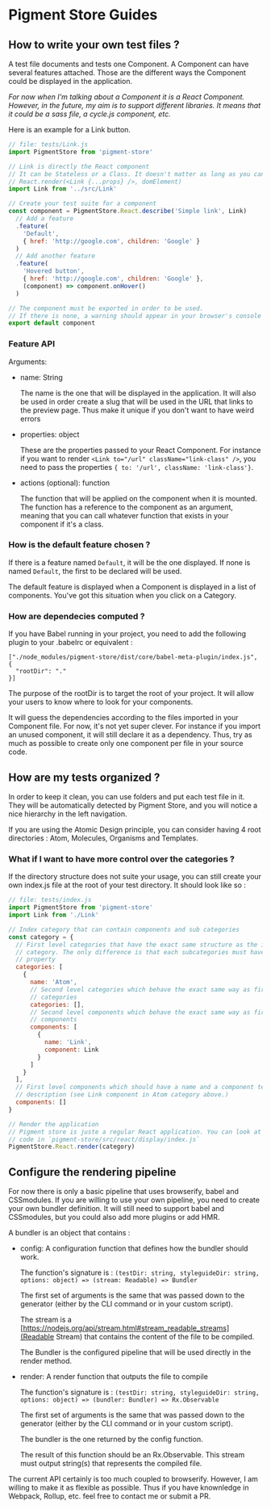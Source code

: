 # Pigment Store Guides

## How to write your own test files ?

A test file documents and tests one Component. A Component can have several features attached. Those are the different ways the Component could be displayed in the application.

*For now when I'm talking about a Component it is a React Component. However, in the future, my aim is to support different libraries. It means that it could be a sass file, a cycle.js component, etc.*

Here is an example for a Link button.

```jsx
// file: tests/Link.js
import PigmentStore from 'pigment-store'

// Link is directly the React component
// It can be Stateless or a Class. It doesn't matter as long as you can do
// React.render(<Link {...props} />, domElement)
import Link from '../src/Link'

// Create your test suite for a component
const component = PigmentStore.React.describe('Simple link', Link)
  // Add a feature
  .feature(
    'Default',
    { href: 'http://google.com', children: 'Google' }
  )
  // Add another feature
  .feature(
    'Hovered button',
    { href: 'http://google.com', children: 'Google' },
    (component) => component.onHover()
  )

// The component must be exported in order to be used.
// If there is none, a warning should appear in your browser's console
export default component
```

### Feature API

Arguments:

* name: String

  The name is the one that will be displayed in the application. It will also be
  used in order create a slug that will be used in the URL that links to the
  preview page. Thus make it unique if you don't want to have weird errors

* properties: object

  These are the properties passed to your React Component. For instance if you
  want to render `<Link to="/url" className="link-class" />`, you need to pass
  the properties `{ to: '/url', className: 'link-class'}`.

* actions (optional): function

  The function that will be applied on the component when it is mounted. The
  function has a reference to the component as an argument, meaning that you can
  call whatever function that exists in your component if it's a class.

### How is the default feature chosen ?

If there is a feature named `Default`, it will be the one displayed. If none is
named `Default`, the first to be declared will be used.

The default feature is displayed when a Component is displayed in a list of
components. You've got this situation when you click on a Category.

### How are dependecies computed ?

If you have Babel running in your project, you need to add the following plugin to your .babelrc or equivalent :
```
["./node_modules/pigment-store/dist/core/babel-meta-plugin/index.js", {
  "rootDir": "."
}]
```

The purpose of the rootDir is to target the root of your project. It will allow
your users to know where to look for your components.

It will guess the dependencies according to the files imported in your Component
file. For now, it's not yet super clever. For instance if you import an unused
component, it will still declare it as a dependency. Thus, try as much as possible
to create only one component per file in your source code.

## How are my tests organized ?

In order to keep it clean, you can use folders and put each test file in it. They
will be automatically detected by Pigment Store, and you will notice a nice hierarchy
in the left navigation.

If you are using the Atomic Design principle, you can consider having 4 root
directories : Atom, Molecules, Organisms and Templates.

### What if I want to have more control over the categories ?

If the directory structure does not suite your usage, you can still create your
own index.js file at the root of your test directory. It should look like so :

```js
// file: tests/index.js
import PigmentStore from 'pigment-store'
import Link from './Link'

// Index category that can contain components and sub categories
const category = {
  // First level categories that have the exact same structure as the index
  // category. The only difference is that each subcategories must have a `name`
  // property
  categories: [
    {
      name: 'Atom',
      // Second level categories which behave the exact same way as first level
      // categories
      categories: [],
      // Second level components which behave the exact same way as first level
      // components
      components: [
        {
          name: 'Link',
          component: Link
        }
      ]
    }
  ],
  // First level components which should have a name and a component test
  // description (see Link component in Atom category above.)
  components: []
}

// Render the application
// Pigment store is juste a regular React application. You can look at the source
// code in `pigment-store/src/react/display/index.js`
PigmentStore.React.render(category)
```

## Configure the rendering pipeline

For now there is only a basic pipeline that uses browserify, babel and
CSSmodules. If you are willing to use your own pipeline, you need to create your
own bundler definition. It will still need to support babel and CSSmodules, but
you could also add more plugins or add HMR.

A bundler is an object that contains :

* config: A configuration function that defines how the bundler should work.

  The function's signature is : `(testDir: string, styleguideDir: string, options: object) => (stream: Readable) => Bundler`

  The first set of arguments is the same that was passed down to the generator
  (either by the CLI command or in your custom script).

  The stream is a [https://nodejs.org/api/stream.html#stream_readable_streams](Readable Stream)
  that contains the content of the file to be compiled.

  The Bundler is the configured pipeline that will be used directly in the
  render method.

* render: A render function that outputs the file to compile

  The function's signature is : `(testDir: string, styleguideDir: string, options: object) => (bundler: Bundler) => Rx.Observable`

  The first set of arguments is the same that was passed down to the generator
  (either by the CLI command or in your custom script).

  The bundler is the one returned by the config function.

  The result of this function should be an Rx.Observable. This stream must
  output string(s) that represents the compiled file.

The current API certainly is too much coupled to browserify. However, I am
willing to make it as flexible as possible. Thus if you have knownledge in
Webpack, Rollup, etc. feel free to contact me or submit a PR.
